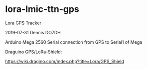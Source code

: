 # lora-lmic-ttn-gps
Lora GPS Tracker

2019-07-31 Dennis DO7DH

Arduino Mega 2560 
Serial connection from GPS to Serial1 of Mega

Draguino GPS/LoRa-Shield:

https://wiki.dragino.com/index.php?title=Lora/GPS_Shield
